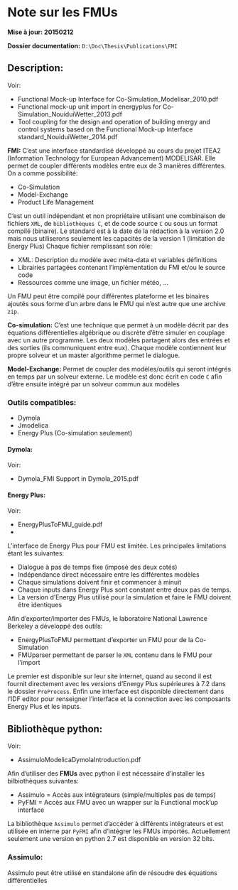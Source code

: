 # Note sur les FMUs

**Mise à jour: 20150212**

**Dossier documentation:** `D:\Doc\Thesis\Publications\FMI`

## Description:
Voir:

 - Functional Mock-up Interface for Co-Simulation_Modelisar_2010.pdf
 - Functional mock-up unit import in energyplus for Co-Simulation_NouiduiWetter_2013.pdf
 - Tool coupling for the design and operation of building energy and control systems based on the Functional Mock-up Interface standard_NouiduiWetter_2014.pdf


**FMI:**
C’est une interface standardisé développé au cours du projet ITEA2 (Information
Technology for European Advancement) MODELISAR.
Elle permet de coupler différents modèles entre eux de 3 manières différentes.
On a comme possibilité:

 - Co-Simulation
 - Model-Exchange
 - Product Life Management

C’est un outil indépendant et non propriétaire utilisant une combinaison de fichiers
`XML`, de `bibliothèques C`, et de code source `C` ou sous un format compilé (binaire).
Le standard est à la date de la rédaction à la version 2.0 mais nous utiliserons
seulement les capacités de la version 1 (limitation de Energy Plus)
Chaque fichier remplissant son rôle:

 - XML: Description du modèle avec méta-data et variables définitions
 - Librairies partagées contenant l’implémentation du FMI et/ou le source code
 - Ressources comme une image, un fichier météo, ...

Un FMU peut être compilé pour différentes plateforme et les binaires ajoutés sous forme
d’un arbre dans le FMU qui n’est autre que une archive `zip`.

**Co-simulation:**
C’est une technique que permet à un modèle décrit par des équations différentielles
algébrique ou discrète d’être simuler en couplage avec un autre programme. Les
deux modèles partagent alors des entrées et des sorties (ils communiquent entre eux).
Chaque modèle contiennent leur propre solveur et un master algorithme permet le
dialogue.

**Model-Exchange:**
Permet de coupler des modèles/outils qui seront intégrés en temps par un solveur
externe. Le modèle est donc écrit en code `C` afin d’être ensuite intégré par un solveur
commun aux modèles


### Outils compatibles:

 - Dymola
 - Jmodelica
 - Energy Plus (Co-simulation seulement)


#### Dymola:
Voir:

 - Dymola_FMI Support in Dymola_2015.pdf

#### Energy Plus:
Voir:

 - EnergyPlusToFMU_guide.pdf
 -

L’interface de Energy Plus pour FMU est limitée. Les principales limitations étant
les suivantes:

 - Dialogue à pas de temps fixe (imposé des deux cotés)
 - Indépendance direct nécessaire entre les différentes modèles
 - Chaque simulations doivent finir et commencer à minuit
 - Chaque inputs dans Energy Plus sont constant entre deux pas de temps.
 - La version d’Energy Plus utilisé pour la simulation et faire le FMU doivent être identiques

Afin d’exporter/importer des FMUs, le laboratoire National Lawrence Berkeley
a développé des outils:

 - EnergyPlusToFMU permettant d’exporter un FMU pour de la Co-Simulation
 - FMUparser permettant de parser le  `XML` contenu dans le FMU pour l’import

Le premier est disponible sur leur site internet, quand au second il est fournit
directement avec les versions d’Energy Plus supérieures à 7.2 dans le dossier
`PreProcess`.
Enfin une interface est disponible directement dans l’IDF editor pour renseigner
l’interface et la connection avec les composants Energy Plus et les inputs.


## Bibliothèque python:
Voir:

 - AssimuloModelicaDymolaIntroduction.pdf

Afin d’utiliser des **FMUs** avec python il est nécessaire d’installer les bilbiothèques
suivantes:

 - Assimulo = Accès aux intégrateurs (simple/multiples pas de temps)
 - PyFMI    = Accès aux FMU avec un wrapper sur la Functional mock’up interface


La bibliothèque `Assimulo` permet d’accéder à différents intégrateurs et est utilisée
en interne par `PyFMI` afin d’intégrer les FMUs importés.
Actuellement seulement une version en python 2.7 est disponible en version 32 bits.


### Assimulo:
Assimulo peut être utilisé en standalone afin de résoudre des équations différentielles
